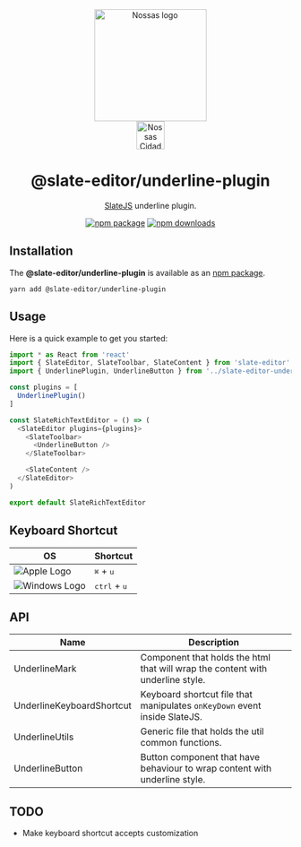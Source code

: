 <div align="center">
  <a href="https://www.en.nossas.org" rel="noopener" target="_blank">
    <img
      width="200"
      src="https://s3.amazonaws.com/hub-central/uploads/logo-nossas-20170517185909.svg"
      alt="Nossas logo"
      title="Nossas"
    />
  </a>
</div>
<div align="center">
  <img
    src="https://www.psdmockups.com/wp-content/uploads/2016/07/slatejs-520x292.jpg"
    alt="Nossas Cidades logo"
    title="Nossas Cidades"
    height="50"
  />
</div>

<h1 align="center">@slate-editor/underline-plugin</h1>

<div align="center">

[SlateJS](https://github.com/ianstormtaylor/slate) underline plugin.

[![npm package](https://img.shields.io/npm/v/@slate-editor/underline-plugin.svg?maxAge=60)](https://www.npmjs.com/package/@slate-editor/underline-plugin)
[![npm downloads](https://img.shields.io/npm/dt/@slate-editor/underline-plugin.svg?maxAge=60)](https://www.npmjs.com/package/@slate-editor/underline-plugin)

</div>

## Installation
The **@slate-editor/underline-plugin** is available as an [npm package](https://www.npmjs.com/package/@slate-editor/underline-plugin).

```
yarn add @slate-editor/underline-plugin
```

## Usage
Here is a quick example to get you started:

```js
import * as React from 'react'
import { SlateEditor, SlateToolbar, SlateContent } from 'slate-editor'
import { UnderlinePlugin, UnderlineButton } from '../slate-editor-underline-plugin'

const plugins = [
  UnderlinePlugin()
]

const SlateRichTextEditor = () => (
  <SlateEditor plugins={plugins}>
    <SlateToolbar>
      <UnderlineButton />
    </SlateToolbar>

    <SlateContent />
  </SlateEditor>
)

export default SlateRichTextEditor
```

## Keyboard Shortcut

| OS                       | Shortcut                       |
|--------------------------|--------------------------------|
| ![Apple Logo][apple]     | <kbd>⌘</kbd> + <kbd>u</kbd>    |
| ![Windows Logo][windows] | <kbd>ctrl</kbd> + <kbd>u</kbd> |

## API

| Name                      | Description                                                                    |
|---------------------------|--------------------------------------------------------------------------------|
| UnderlineMark             | Component that holds the html that will wrap the content with underline style. |
| UnderlineKeyboardShortcut | Keyboard shortcut file that manipulates `onKeyDown` event inside SlateJS.      |
| UnderlineUtils            | Generic file that holds the util common functions.                             |
| UnderlineButton           | Button component that have behaviour to wrap content with underline style.     |

## TODO

- Make keyboard shortcut accepts customization

[apple]: https://cdn2.iconfinder.com/data/icons/designer-skills/128/apple-ios-system-platform-os-mac-linux-48.png
[windows]: https://cdn2.iconfinder.com/data/icons/designer-skills/128/windows-48.png
